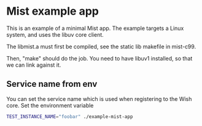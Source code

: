 # Mist example app

This is an example of a minimal Mist app. The example targets a Linux
system, and uses the libuv core client.

The libmist.a must first be compiled, see the static lib makefile in
mist-c99.

Then, "make" should do the job. You need to have libuv1 installed, so
that we can link against it.

## Service name from env

You can set the service name which is used when registering to the Wish
core. Set the environment variable 

```sh
TEST_INSTANCE_NAME="foobar" ./example-mist-app
```
